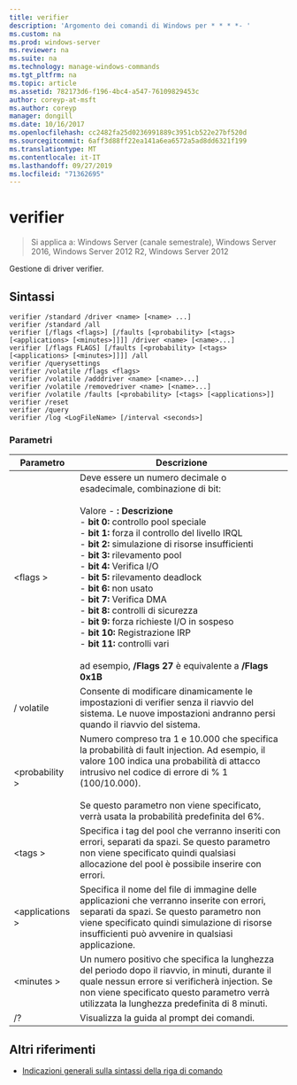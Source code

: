 ```yaml
---
title: verifier
description: 'Argomento dei comandi di Windows per * * * *- '
ms.custom: na
ms.prod: windows-server
ms.reviewer: na
ms.suite: na
ms.technology: manage-windows-commands
ms.tgt_pltfrm: na
ms.topic: article
ms.assetid: 782173d6-f196-4bc4-a547-76109829453c
author: coreyp-at-msft
ms.author: coreyp
manager: dongill
ms.date: 10/16/2017
ms.openlocfilehash: cc2482fa25d0236991889c3951cb522e27bf520d
ms.sourcegitcommit: 6aff3d88ff22ea141a6ea6572a5ad8dd6321f199
ms.translationtype: MT
ms.contentlocale: it-IT
ms.lasthandoff: 09/27/2019
ms.locfileid: "71362695"
---
```

# <a name="verifier"></a>verifier

>Si applica a: Windows Server (canale semestrale), Windows Server 2016, Windows Server 2012 R2, Windows Server 2012

Gestione di driver verifier.  

## <a name="syntax"></a>Sintassi  
```  
verifier /standard /driver <name> [<name> ...]  
verifier /standard /all  
verifier [/flags <flags>] [/faults [<probability> [<tags> [<applications> [<minutes>]]]] /driver <name> [<name>...]  
verifier [/flags FLAGS] [/faults [<probability> [<tags> [<applications> [<minutes>]]]] /all  
verifier /querysettings  
verifier /volatile /flags <flags>  
verifier /volatile /adddriver <name> [<name>...]  
verifier /volatile /removedriver <name> [<name>...]  
verifier /volatile /faults [<probability> [<tags> [<applications>]]  
verifier /reset  
verifier /query  
verifier /log <LogFileName> [/interval <seconds>]  
```  
### <a name="parameters"></a>Parametri  
|Parametro|Descrizione|  
|-------|--------|  
|\<flags >|Deve essere un numero decimale o esadecimale, combinazione di bit:<br /><br />Valore -    **: Descrizione**<br />-   **bit 0:** controllo pool speciale<br />-   **bit 1:** forza il controllo del livello IRQL<br />-   **bit 2:** simulazione di risorse insufficienti<br />-   **bit 3:** rilevamento pool<br />-   **bit 4:** Verifica I/O<br />-   **bit 5:** rilevamento deadlock<br />-   **bit 6:** non usato<br />-   **bit 7:** Verifica DMA<br />-   **bit 8:** controlli di sicurezza<br />-   **bit 9:** forza richieste I/O in sospeso<br />-   **bit 10:** Registrazione IRP<br />-   **bit 11:** controlli vari<br /><br />ad esempio, **/Flags 27** è equivalente a **/Flags 0x1B**|  
|/ volatile|Consente di modificare dinamicamente le impostazioni di verifier senza il riavvio del sistema. Le nuove impostazioni andranno persi quando il riavvio del sistema.|  
|\<probability >|Numero compreso tra 1 e 10.000 che specifica la probabilità di fault injection. Ad esempio, il valore 100 indica una probabilità di attacco intrusivo nel codice di errore di % 1 (100/10.000).<br /><br />Se questo parametro non viene specificato, verrà usata la probabilità predefinita del 6%.|  
|\<tags >|Specifica i tag del pool che verranno inseriti con errori, separati da spazi. Se questo parametro non viene specificato quindi qualsiasi allocazione del pool è possibile inserire con errori.|  
|\<applications >|Specifica il nome del file di immagine delle applicazioni che verranno inserite con errori, separati da spazi. Se questo parametro non viene specificato quindi simulazione di risorse insufficienti può avvenire in qualsiasi applicazione.|  
|\<minutes >|Un numero positivo che specifica la lunghezza del periodo dopo il riavvio, in minuti, durante il quale nessun errore si verificherà injection. Se non viene specificato questo parametro verrà utilizzata la lunghezza predefinita di 8 minuti.|  
|/?|Visualizza la guida al prompt dei comandi.|  

## <a name="additional-references"></a>Altri riferimenti  
-   [Indicazioni generali sulla sintassi della riga di comando](command-line-syntax-key.md)  
